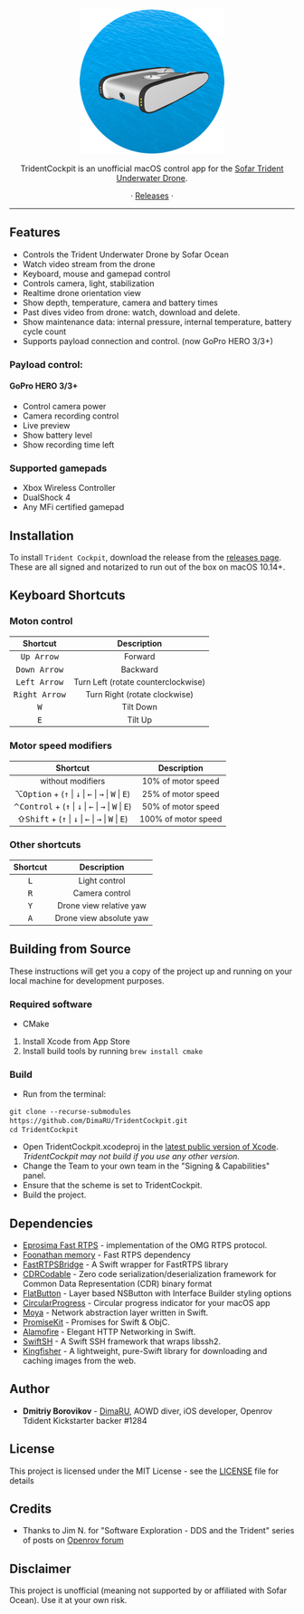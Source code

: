 <p align="center">
<img src="https://github.com/DimaRU/TridentCockpit/raw/master/TridentCockpit/Assets.xcassets/AppIcon.appiconset/icon_256x256.png" />
</p>

<p align="center">TridentCockpit is an unofficial macOS control app for the <a href="https://www.sofarocean.com/products/trident">Sofar Trident Underwater Drone</a>.</p>

<p align=center>
 ·
<a href="https://github.com/DimaRU/TridentCockpit/releases">Releases</a> ·

</p>

---

## Features

* Controls the Trident Underwater Drone by Sofar Ocean
* Watch video stream from the drone
* Keyboard, mouse and gamepad control 
* Controls camera, light, stabilization
* Realtime drone orientation view
* Show depth, temperature, camera and battery times
* Past dives video from drone: watch, download and delete.
* Show maintenance data: internal pressure, internal temperature, battery cycle count
* Supports payload connection and control. (now GoPro HERO 3/3+)

### Payload control:
#### GoPro HERO 3/3+
* Control camera power
* Camera recording control
* Live preview
* Show battery level
* Show recording time left

### Supported gamepads

* Xbox Wireless Controller
* DualShock 4
* Any MFi certified gamepad

## Installation

To install `Trident Cockpit`, download the release from the [releases page](https://github.com/DimaRU/TridentCockpit/releases).
These are all signed and notarized to run out of the box on macOS 10.14+.

## Keyboard Shortcuts

### Moton control

| Shortcut | Description |
|:-:|:-:|
| <kbd>Up Arrow</kbd> | Forward |
| <kbd>Down Arrow</kbd> | Backward |
| <kbd>Left Arrow</kbd> | Turn Left (rotate counterclockwise) |
| <kbd>Right Arrow</kbd> | Turn Right (rotate clockwise) |
| <kbd>W</kbd> | Tilt Down |
| <kbd>E</kbd> | Tilt Up |

### Motor speed modifiers
| Shortcut | Description |
|:-:|:-:|
| without modifiers | 10% of motor speed |
|&#8997;<kbd>Option</kbd> + (<kbd>&uarr;</kbd> &#124; <kbd>&darr;</kbd> &#124; <kbd>&larr;</kbd> &#124; <kbd>&rarr;</kbd> &#124; <kbd>W</kbd> &#124; <kbd>E</kbd>)| 25% of motor speed |
|&#8963;<kbd>Control</kbd> + (<kbd>&uarr;</kbd> &#124; <kbd>&darr;</kbd> &#124; <kbd>&larr;</kbd> &#124; <kbd>&rarr;</kbd> &#124; <kbd>W</kbd> &#124; <kbd>E</kbd>)| 50% of motor speed |
|&#8679;<kbd>Shift</kbd> + (<kbd>&uarr;</kbd> &#124; <kbd>&darr;</kbd> &#124; <kbd>&larr;</kbd> &#124; <kbd>&rarr;</kbd> &#124; <kbd>W</kbd> &#124; <kbd>E</kbd>)| 100% of motor speed |

### Other shortcuts
| Shortcut | Description |
|:-:|:-:|
| <kbd>L</kbd> | Light control |
| <kbd>R</kbd> | Camera control |
| <kbd>Y</kbd> | Drone view relative yaw |
| <kbd>A</kbd> | Drone view absolute yaw |

## Building from Source

These instructions will get you a copy of the project up and running on your local machine for development purposes.

### Required software

* CMake

1. Install Xcode from App Store
2. Install build tools by running `brew install cmake`


### Build

* Run from the terminal:

```
git clone --recurse-submodules https://github.com/DimaRU/TridentCockpit.git
cd TridentCockpit
```

* Open TridentCockpit.xcodeproj in the [latest public version of Xcode](https://itunes.apple.com/us/app/xcode/id497799835). *TridentCockpit may not build if you use any other version.*
* Change the Team to your own team in the "Signing & Capabilities" panel.
* Ensure that the scheme is set to TridentCockpit.
* Build the project.


## Dependencies

* [Eprosima Fast RTPS](https://github.com/eProsima/Fast-RTPS) - implementation of the OMG RTPS protocol.
* [Foonathan memory](https://github.com/foonathan/memory) - Fast RTPS dependency
* [FastRTPSBridge](https://github.com/DimaRU/FastRTPSBridge) - A Swift wrapper for FastRTPS library
* [CDRCodable](https://github.com/DimaRU/CDRCodable) - Zero code serialization/deserialization framework for Common Data Representation (CDR) binary format
* [FlatButton](https://github.com/OskarGroth/FlatButton) - Layer based NSButton with Interface Builder styling options
* [CircularProgress](https://github.com/sindresorhus/CircularProgress) - Circular progress indicator for your macOS app
* [Moya](https://github.com/Moya/Moya) - Network abstraction layer written in Swift.
* [PromiseKit](https://github.com/mxcl/PromiseKit) - Promises for Swift & ObjC.
* [Alamofire](https://github.com/Alamofire/Alamofire) - Elegant HTTP Networking in Swift.
* [SwiftSH](https://github.com/Frugghi/SwiftSH) - A Swift SSH framework that wraps libssh2.
* [Kingfisher](https://github.com/onevcat/Kingfisher) - A lightweight, pure-Swift library for downloading and caching images from the web.


## Author

* **Dmitriy Borovikov** - [DimaRU](https://github.com/DimaRU), AOWD diver, iOS developer, Openrov Tdident Kickstarter backer #1284

## License

This project is licensed under the MIT License - see the [LICENSE](LICENSE) file for details

## Credits

* Thanks to Jim N. for "Software Exploration - DDS and the Trident" series of posts on [Openrov forum](https://forum.openrov.com/t/software-exploration-dds-and-the-trident-5-fastrtps/7277)

## Disclaimer

This project is unofficial (meaning not supported by or affiliated with Sofar Ocean). Use it at your own risk.
